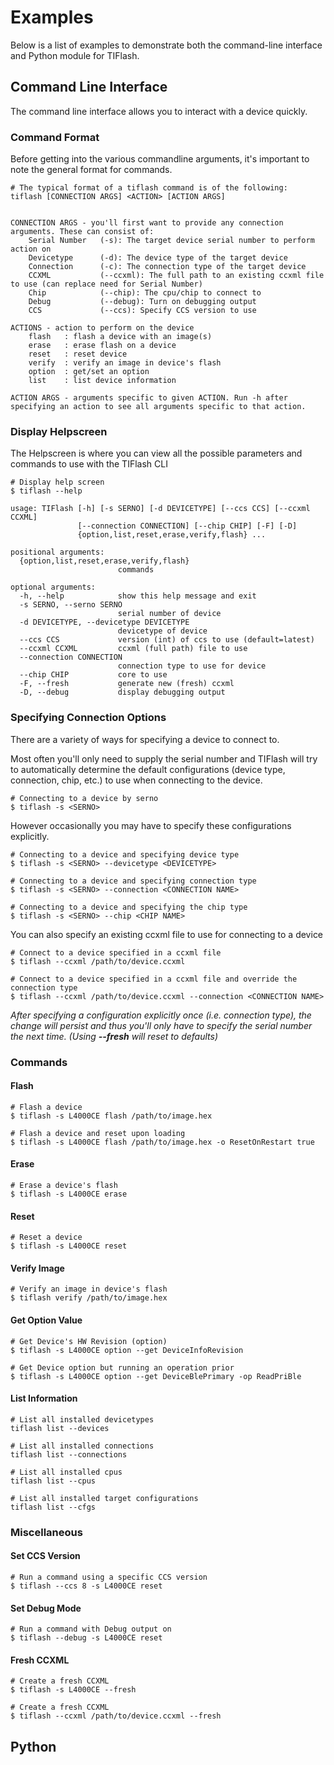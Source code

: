 # Examples
Below is a list of examples to demonstrate both the command-line interface and Python module for TIFlash.

## Command Line Interface

The command line interface allows you to interact with a device quickly.

### Command Format
Before getting into the various commandline arguments, it's important to note the general format for commands.
```
# The typical format of a tiflash command is of the following:
tiflash [CONNECTION ARGS] <ACTION> [ACTION ARGS]


CONNECTION ARGS - you'll first want to provide any connection arguments. These can consist of:
    Serial Number   (-s): The target device serial number to perform action on
    Devicetype      (-d): The device type of the target device
    Connection      (-c): The connection type of the target device
    CCXML           (--ccxml): The full path to an existing ccxml file to use (can replace need for Serial Number)
    Chip            (--chip): The cpu/chip to connect to
    Debug           (--debug): Turn on debugging output
    CCS             (--ccs): Specify CCS version to use

ACTIONS - action to perform on the device
    flash   : flash a device with an image(s)
    erase   : erase flash on a device
    reset   : reset device
    verify  : verify an image in device's flash
    option  : get/set an option
    list    : list device information

ACTION ARGS - arguments specific to given ACTION. Run -h after specifying an action to see all arguments specific to that action.
```

### Display Helpscreen
The Helpscreen is where you can view all the possible parameters and commands to use with the TIFlash CLI

```
# Display help screen
$ tiflash --help

usage: TIFlash [-h] [-s SERNO] [-d DEVICETYPE] [--ccs CCS] [--ccxml CCXML]
               [--connection CONNECTION] [--chip CHIP] [-F] [-D]
               {option,list,reset,erase,verify,flash} ...

positional arguments:
  {option,list,reset,erase,verify,flash}
                        commands

optional arguments:
  -h, --help            show this help message and exit
  -s SERNO, --serno SERNO
                        serial number of device
  -d DEVICETYPE, --devicetype DEVICETYPE
                        devicetype of device
  --ccs CCS             version (int) of ccs to use (default=latest)
  --ccxml CCXML         ccxml (full path) file to use
  --connection CONNECTION
                        connection type to use for device
  --chip CHIP           core to use
  -F, --fresh           generate new (fresh) ccxml
  -D, --debug           display debugging output
```

### Specifying Connection Options

There are a variety of ways for specifying a device to connect to.

Most often you'll only need to supply the serial number and TIFlash will try to automatically determine the default configurations (device type, connection, chip, etc.) to use when connecting to the device.

```
# Connecting to a device by serno
$ tiflash -s <SERNO>
```

However occasionally you may have to specify these configurations explicitly.

```
# Connecting to a device and specifying device type
$ tiflash -s <SERNO> --devicetype <DEVICETYPE>

# Connecting to a device and specifying connection type
$ tiflash -s <SERNO> --connection <CONNECTION NAME>

# Connecting to a device and specifying the chip type
$ tiflash -s <SERNO> --chip <CHIP NAME>
```

You can also specify an existing ccxml file to use for connecting to a device

```
# Connect to a device specified in a ccxml file
$ tiflash --ccxml /path/to/device.ccxml

# Connect to a device specified in a ccxml file and override the connection type
$ tiflash --ccxml /path/to/device.ccxml --connection <CONNECTION NAME>
```

*After specifying a configuration explicitly once (i.e. connection type), the change will persist and thus you'll only have to specify the serial number the next time. (Using **--fresh** will reset to defaults)*

### Commands

#### Flash

```
# Flash a device
$ tiflash -s L4000CE flash /path/to/image.hex

# Flash a device and reset upon loading
$ tiflash -s L4000CE flash /path/to/image.hex -o ResetOnRestart true
```

#### Erase
```
# Erase a device's flash
$ tiflash -s L4000CE erase
```

#### Reset
```
# Reset a device
$ tiflash -s L4000CE reset
```

#### Verify Image
```
# Verify an image in device's flash
$ tiflash verify /path/to/image.hex
```

#### Get Option Value
```
# Get Device's HW Revision (option)
$ tiflash -s L4000CE option --get DeviceInfoRevision

# Get Device option but running an operation prior
$ tiflash -s L4000CE option --get DeviceBlePrimary -op ReadPriBle
```

#### List Information
```
# List all installed devicetypes
tiflash list --devices

# List all installed connections
tiflash list --connections

# List all installed cpus
tiflash list --cpus

# List all installed target configurations
tiflash list --cfgs
```

### Miscellaneous

#### Set CCS Version
```
# Run a command using a specific CCS version
$ tiflash --ccs 8 -s L4000CE reset
```

#### Set Debug Mode
```
# Run a command with Debug output on
$ tiflash --debug -s L4000CE reset
```

#### Fresh CCXML
```
# Create a fresh CCXML
$ tiflash -s L4000CE --fresh

# Create a fresh CCXML
$ tiflash --ccxml /path/to/device.ccxml --fresh
```


## Python

